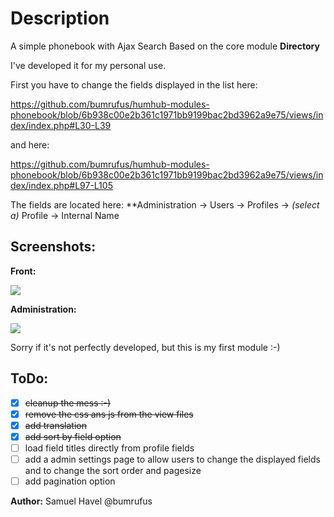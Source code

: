# Description

A simple phonebook with Ajax Search
Based on the core module **Directory**

I've developed it for my personal use. 

First you have to change the fields displayed in the list here:

https://github.com/bumrufus/humhub-modules-phonebook/blob/6b938c00e2b361c1971bb9199bac2bd3962a9e75/views/index/index.php#L30-L39

and here:

https://github.com/bumrufus/humhub-modules-phonebook/blob/6b938c00e2b361c1971bb9199bac2bd3962a9e75/views/index/index.php#L97-L105

The fields are located here: **Administration -> Users -> Profiles -> _(select a)_ Profile -> Internal Name

## Screenshots:

**Front:**

![](https://github.com/bumrufus/humhub-modules-phonebook/blob/master/assets/screen1.jpg)

**Administration:**

![](https://github.com/bumrufus/humhub-modules-phonebook/blob/master/assets/screen2.jpg)

Sorry if it's not perfectly developed, but this is my first module :-)

## ToDo:

- [x] ~~cleanup the mess :-)~~
- [x] ~~remove the css ans js from the view files~~
- [x] ~~add translation~~
- [x] ~~add sort by field option~~
- [ ] load field titles directly from profile fields
- [ ] add a admin settings page to allow users to change the displayed fields and to change the sort order and pagesize
- [ ] add pagination option

__Author:__ Samuel Havel @bumrufus
